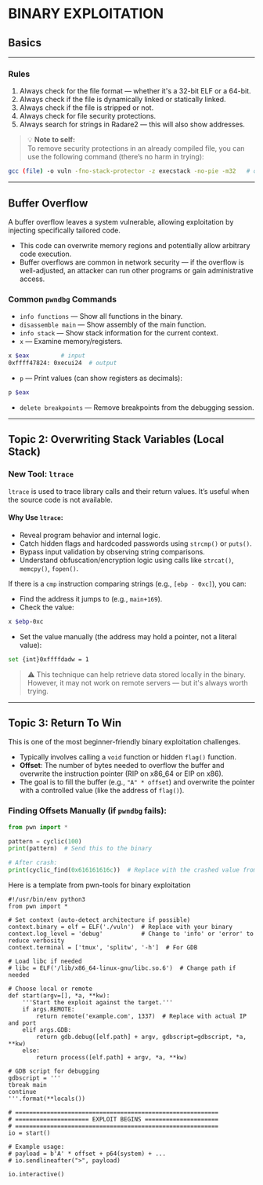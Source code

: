 
# BINARY EXPLOITATION

## Basics
---

### Rules

1. Always check for the file format — whether it's a 32-bit ELF or a 64-bit.
2. Always check if the file is dynamically linked or statically linked.
3. Always check if the file is stripped or not.
4. Always check for file security protections.
5. Always search for strings in Radare2 — this will also show addresses.

> 💡 **Note to self:**  
To remove security protections in an already compiled file, you can use the following command (there’s no harm in trying):

```bash
gcc (file) -o vuln -fno-stack-protector -z execstack -no-pie -m32   # or -m64
```

---

## Buffer Overflow
A buffer overflow leaves a system vulnerable, allowing exploitation by injecting specifically tailored code.

- This code can overwrite memory regions and potentially allow arbitrary code execution.
- Buffer overflows are common in network security — if the overflow is well-adjusted, an attacker can run other programs or gain administrative access.

### Common `pwndbg` Commands

- `info functions` — Show all functions in the binary.
- `disassemble main` — Show assembly of the main function.
- `info stack` — Show stack information for the current context.
- `x` — Examine memory/registers.

```bash
x $eax         # input
0xffff47824: 0xecui24  # output
```

- `p` — Print values (can show registers as decimals):

```bash
p $eax
```

- `delete breakpoints` — Remove breakpoints from the debugging session.

---

## Topic 2: Overwriting Stack Variables (Local Stack)

### New Tool: `ltrace`
`ltrace` is used to trace library calls and their return values. It’s useful when the source code is not available.

#### Why Use `ltrace`:
- Reveal program behavior and internal logic.
- Catch hidden flags and hardcoded passwords using `strcmp()` or `puts()`.
- Bypass input validation by observing string comparisons.
- Understand obfuscation/encryption logic using calls like `strcat()`, `memcpy()`, `fopen()`.

If there is a `cmp` instruction comparing strings (e.g., `[ebp - 0xc]`), you can:

- Find the address it jumps to (e.g., `main+169`).
- Check the value:

```bash
x $ebp-0xc
```

- Set the value manually (the address may hold a pointer, not a literal value):

```bash
set {int}0xffffdadw = 1
```

> ⚠️ This technique can help retrieve data stored locally in the binary. However, it may not work on remote servers — but it's always worth trying.

---

## Topic 3: Return To Win

This is one of the most beginner-friendly binary exploitation challenges.

- Typically involves calling a `void` function or hidden `flag()` function.
- **Offset**: The number of bytes needed to overflow the buffer and overwrite the instruction pointer (RIP on x86_64 or EIP on x86).
- The goal is to fill the buffer (e.g., `"A" * offset`) and overwrite the pointer with a controlled value (like the address of `flag()`).

### Finding Offsets Manually (if `pwndbg` fails):

```python
from pwn import *

pattern = cyclic(100)
print(pattern)  # Send this to the binary

# After crash:
print(cyclic_find(0x616161616c))  # Replace with the crashed value from EIP/RIP
```

Here is a template from pwn-tools for binary exploitation
```
#!/usr/bin/env python3
from pwn import *

# Set context (auto-detect architecture if possible)
context.binary = elf = ELF('./vuln')  # Replace with your binary
context.log_level = 'debug'           # Change to 'info' or 'error' to reduce verbosity
context.terminal = ['tmux', 'splitw', '-h']  # For GDB

# Load libc if needed
# libc = ELF('/lib/x86_64-linux-gnu/libc.so.6')  # Change path if needed

# Choose local or remote
def start(argv=[], *a, **kw):
    '''Start the exploit against the target.'''
    if args.REMOTE:
        return remote('example.com', 1337)  # Replace with actual IP and port
    elif args.GDB:
        return gdb.debug([elf.path] + argv, gdbscript=gdbscript, *a, **kw)
    else:
        return process([elf.path] + argv, *a, **kw)

# GDB script for debugging
gdbscript = '''
tbreak main
continue
'''.format(**locals())

# ==========================================================
# ===================== EXPLOIT BEGINS =====================
# ==========================================================
io = start()

# Example usage:
# payload = b'A' * offset + p64(system) + ...
# io.sendlineafter(">", payload)

io.interactive()



```